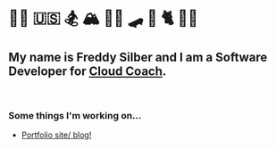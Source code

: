 # 👋🏻 🇺🇸 🏂 🏔 🤘🏻 🛹 🎸 🐈 🚴🏻 
<!--
[![Freddys's GitHub stats](https://github-readme-stats.vercel.app/api?username=freddysilber&count_private=true&show_icons=true&theme=dark)](https://github.com/freddysilber)

<hr style="background: #666"/>
-->

## My name is Freddy Silber and I am a Software Developer for [Cloud Coach](https://cloudcoach.com).

<br/>

### Some things I'm working on...
* [Portfolio site/ blog!](https://freddysilber.github.io/)